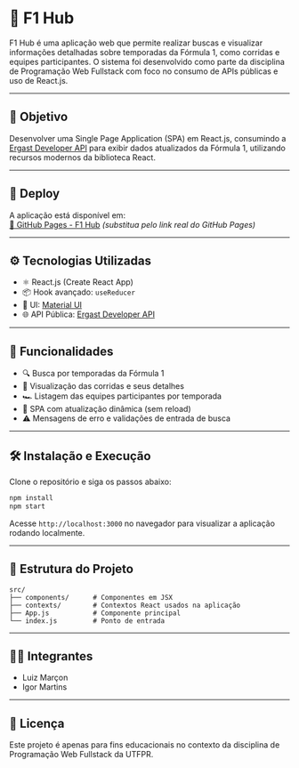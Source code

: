 # 🏁 F1 Hub
F1 Hub é uma aplicação web que permite realizar buscas e visualizar informações detalhadas sobre temporadas da Fórmula 1, como corridas e equipes participantes. O sistema foi desenvolvido como parte da disciplina de Programação Web Fullstack com foco no consumo de APIs públicas e uso de React.js.

---

## 📌 Objetivo
Desenvolver uma Single Page Application (SPA) em React.js, consumindo a [Ergast Developer API](https://ergast.com/mrd/) para exibir dados atualizados da Fórmula 1, utilizando recursos modernos da biblioteca React.

---

## 🚀 Deploy
A aplicação está disponível em:  
[🔗 GitHub Pages - F1 Hub](#) *(substitua pelo link real do GitHub Pages)*

---

## ⚙️ Tecnologias Utilizadas
- ⚛️ React.js (Create React App)
- 📦 Hook avançado: `useReducer`
- 🎨 UI: [Material UI](https://mui.com/)
- 🌐 API Pública: [Ergast Developer API](https://ergast.com/mrd/)

---

## 🧠 Funcionalidades
- 🔍 Busca por temporadas da Fórmula 1
- 📅 Visualização das corridas e seus detalhes
- 🏎️ Listagem das equipes participantes por temporada
- 🔄 SPA com atualização dinâmica (sem reload)
- ⚠️ Mensagens de erro e validações de entrada de busca

---

## 🛠️ Instalação e Execução
Clone o repositório e siga os passos abaixo:

```bash
npm install
npm start
```

Acesse `http://localhost:3000` no navegador para visualizar a aplicação rodando localmente.

---

## 📁 Estrutura do Projeto
```
src/
├── components/      # Componentes em JSX
├── contexts/        # Contextos React usados na aplicação
├── App.js           # Componente principal
└── index.js         # Ponto de entrada
```

---

## 👨‍💻 Integrantes

- Luiz Marçon  
- Igor Martins

---

## 📄 Licença

Este projeto é apenas para fins educacionais no contexto da disciplina de Programação Web Fullstack da UTFPR.
